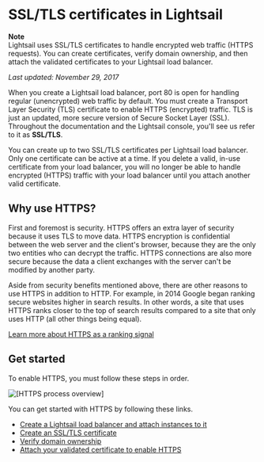 # SSL/TLS certificates in Lightsail<a name="understanding-tls-ssl-certificates-in-lightsail-https"></a>

**Note**  
Lightsail uses SSL/TLS certificates to handle encrypted web traffic \(HTTPS requests\)\. You can create certificates, verify domain ownership, and then attach the validated certificates to your Lightsail load balancer\.

 *Last updated: November 29, 2017* 

When you create a Lightsail load balancer, port 80 is open for handling regular \(unencrypted\) web traffic by default\. You must create a Transport Layer Security \(TLS\) certificate to enable HTTPS \(encrypted\) traffic\. TLS is just an updated, more secure version of Secure Socket Layer \(SSL\)\. Throughout the documentation and the Lightsail console, you'll see us refer to it as **SSL/TLS**\.

You can create up to two SSL/TLS certificates per Lightsail load balancer\. Only one certificate can be active at a time\. If you delete a valid, in\-use certificate from your load balancer, you will no longer be able to handle encrypted \(HTTPS\) traffic with your load balancer until you attach another valid certificate\.

## Why use HTTPS?<a name="why-use-https"></a>

First and foremost is security\. HTTPS offers an extra layer of security because it uses TLS to move data\. HTTPS encryption is confidential between the web server and the client's browser, because they are the only two entities who can decrypt the traffic\. HTTPS connections are also more secure because the data a client exchanges with the server can't be modified by another party\.

Aside from security benefits mentioned above, there are other reasons to use HTTPS in addition to HTTP\. For example, in 2014 Google began ranking secure websites higher in search results\. In other words, a site that uses HTTPS ranks closer to the top of search results compared to a site that only uses HTTP \(all other things being equal\)\.

 [Learn more about HTTPS as a ranking signal](https://webmasters.googleblog.com/2014/08/https-as-ranking-signal.html) 

## Get started<a name="https-get-started"></a>

To enable HTTPS, you must follow these steps in order\.

![\[HTTPS process overview\]](https://d9yljz1nd5001.cloudfront.net/en_us/2f596334045058acdba2fdcc5e035cef/images/create-https-load-balancer-process-summary.png)

You can get started with HTTPS by following these links\.
+  [Create a Lightsail load balancer and attach instances to it](create-lightsail-load-balancer-and-attach-lightsail-instances.md) 
+  [Create an SSL/TLS certificate](create-tls-ssl-certificate-and-attach-to-lightsail-load-balancer-https.md) 
+  [Verify domain ownership](verify-tls-ssl-certificate-using-dns-cname-https.md) 
+  [Attach your validated certificate to enable HTTPS](attach-validated-certificate-to-load-balancer.md) 